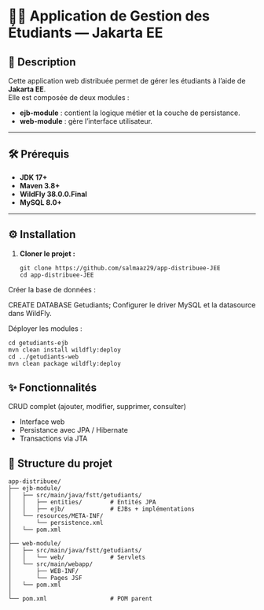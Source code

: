 # 🧑‍🎓 Application de Gestion des Étudiants — Jakarta EE

## 📖 Description

Cette application web distribuée permet de gérer les étudiants à l’aide de **Jakarta EE**.  
Elle est composée de deux modules :  
- **ejb-module** : contient la logique métier et la couche de persistance.  
- **web-module** : gère l’interface utilisateur.

---

## 🛠️ Prérequis

- **JDK 17+**  
- **Maven 3.8+**  
- **WildFly 38.0.0.Final**  
- **MySQL 8.0+**  

---

## ⚙️ Installation

1. **Cloner le projet :**
   ```
   git clone https://github.com/salmaaz29/app-distribuee-JEE
   cd app-distribuee-JEE
Créer la base de données :


CREATE DATABASE Getudiants;
Configurer le driver MySQL et la datasource dans WildFly.

Déployer les modules :

  ```
cd getudiants-ejb
mvn clean install wildfly:deploy
cd ../getudiants-web
mvn clean package wildfly:deploy
  ```

## ✨ Fonctionnalités
CRUD complet (ajouter, modifier, supprimer, consulter)

- Interface web
- Persistance avec JPA / Hibernate
- Transactions via JTA

## 🧩 Structure du projet
 ```
app-distribuee/
├── ejb-module/    
│   ├── src/main/java/fstt/getudiants/
│   │   ├── entities/        # Entités JPA
│   │   ├── ejb/             # EJBs + implémentations
│   └── resources/META-INF/
│       └── persistence.xml  
│   └── pom.xml
│
├── web-module/              
│   ├── src/main/java/fstt/getudiants/
│   │   └── web/             # Servlets
│   └── src/main/webapp/
│       ├── WEB-INF/
│       └── Pages JSF 
│   └── pom.xml
│
└── pom.xml                  # POM parent

 ```
